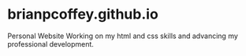 # brianpcoffey.github.io
Personal Website
Working on my html and css skills and advancing my professional development.

